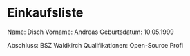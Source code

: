 # Einkaufsliste
Name: Disch
Vorname: Andreas
Geburtsdatum: 10.05.1999

Abschluss: BSZ Waldkirch
Qualifikationen: Open-Source Profi
